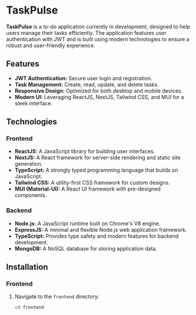 # TaskPulse

**TaskPulse** is a to-do application currently in development, designed to help users manage their tasks efficiently. The application features user authentication with JWT and is built using modern technologies to ensure a robust and user-friendly experience.

## Features

- **JWT Authentication:** Secure user login and registration.
- **Task Management:** Create, read, update, and delete tasks.
- **Responsive Design:** Optimized for both desktop and mobile devices.
- **Modern UI:** Leveraging ReactJS, NextJS, Tailwind CSS, and MUI for a sleek interface.

## Technologies

### Frontend

- **ReactJS:** A JavaScript library for building user interfaces.
- **NextJS:** A React framework for server-side rendering and static site generation.
- **TypeScript:** A strongly typed programming language that builds on JavaScript.
- **Tailwind CSS:** A utility-first CSS framework for custom designs.
- **MUI (Material-UI):** A React UI framework with pre-designed components.

### Backend

- **Node.js:** A JavaScript runtime built on Chrome's V8 engine.
- **ExpressJS:** A minimal and flexible Node.js web application framework.
- **TypeScript:** Provides type safety and modern features for backend development.
- **MongoDB:** A NoSQL database for storing application data.

## Installation

### Frontend

1. Navigate to the `frontend` directory:
   ```bash
   cd frontend

